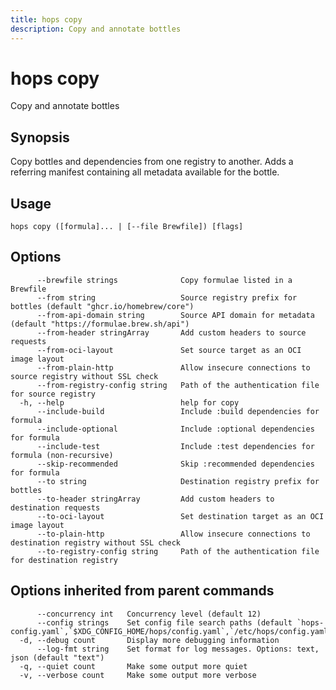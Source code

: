 ```yaml
---
title: hops copy
description: Copy and annotate bottles
---
```


<!--
This documentation is auto generated by a script.
Please do not edit this file directly.
-->

<!-- markdownlint-disable-next-line single-title -->
# hops copy

Copy and annotate bottles

## Synopsis

Copy bottles and dependencies from one registry to another. Adds a referring manifest containing all metadata available for the bottle.

## Usage

```plaintext
hops copy ([formula]... | [--file Brewfile]) [flags]
```

## Options

```plaintext
      --brewfile strings              Copy formulae listed in a Brewfile
      --from string                   Source registry prefix for bottles (default "ghcr.io/homebrew/core")
      --from-api-domain string        Source API domain for metadata (default "https://formulae.brew.sh/api")
      --from-header stringArray       Add custom headers to source requests
      --from-oci-layout               Set source target as an OCI image layout
      --from-plain-http               Allow insecure connections to source registry without SSL check
      --from-registry-config string   Path of the authentication file for source registry
  -h, --help                          help for copy
      --include-build                 Include :build dependencies for formula
      --include-optional              Include :optional dependencies for formula
      --include-test                  Include :test dependencies for formula (non-recursive)
      --skip-recommended              Skip :recommended dependencies for formula
      --to string                     Destination registry prefix for bottles
      --to-header stringArray         Add custom headers to destination requests
      --to-oci-layout                 Set destination target as an OCI image layout
      --to-plain-http                 Allow insecure connections to destination registry without SSL check
      --to-registry-config string     Path of the authentication file for destination registry
```

## Options inherited from parent commands

```plaintext
      --concurrency int   Concurrency level (default 12)
      --config strings    Set config file search paths (default `hops-config.yaml`,`$XDG_CONFIG_HOME/hops/config.yaml`,`/etc/hops/config.yaml`)
  -d, --debug count       Display more debugging information
      --log-fmt string    Set format for log messages. Options: text, json (default "text")
  -q, --quiet count       Make some output more quiet
  -v, --verbose count     Make some output more verbose
```
